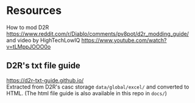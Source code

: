 # Resources
How to mod D2R https://www.reddit.com/r/Diablo/comments/pv8pot/d2r_modding_guide/  
and video by HighTechLowIQ https://www.youtube.com/watch?v=tLMppJOOO0o  

## D2R's txt file guide
https://d2r-txt-guide.github.io/  
Extracted from D2R's casc storage `data/global/excel/` and converted to HTML.  (The html file guide is also available in this repo in `docs/`)